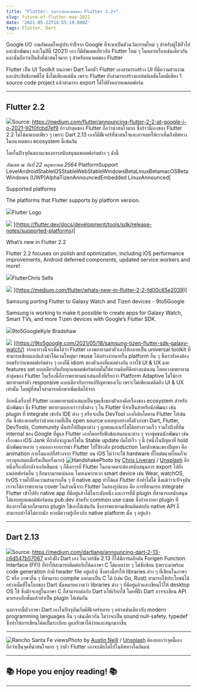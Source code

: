 ```yaml
---
title: "Flutter: วิเคราะห์อนาคตของ Flutter 2.2+"
slug: future-of-flutter-may-2021
date: '2021-05-22T14:55:19.000Z'
tags: Flutter, Dart
---
```


Google I/O งานอัพเดตใหญ่ประจำปีจาก Google ที่จะมาเปิดตัวนวัตกรรมใหม่ ๆ สำหรับผู้ใช้ทั่วไป และนักพัฒนา และในปีนี้ (2021) เอง ก็มีอัพเดตเกี่ยวกับ Flutter ใหม่ ๆ ในหลายเรื่องเช่นเดียวกัน และนั่นถือว่าเป็นสิ่งที่น่าสนใจมาก ๆ สำหรับอนาคตของ Flutter

Flutter เป็น UI Toolkit บนภาษา Dart โดยตัว Flutter เองสามารถสร้าง UI ที่มีความสวยงาม และประสิทธิภาพดีได้ ซึ่งไม่เพียงแค่นั่น เพราะ Flutter ยังสามารถสร้างแอปพลิเคชันโดยมีเพียง 1 source code project แล้วสามารถ export ได้ไปยังหลายแพลตฟอร์ม​

---

## Flutter 2.2
![](__GHOST_URL__/content/images/2021/05/image.png)Source: https://medium.com/flutter/announcing-flutter-2-2-at-google-i-o-2021-92f0fcbd7ef9
ก้าวล่าสุดของ Flutter ถือว่าน่าสนใจมาก ซึ่งก้าวนี้เองของ Flutter 2.2 ไม่ได้มาแบบเพียว ๆ เพราะ Dart 2.13 เองก็มีฟีเจอร์ที่น่าสนใจและอาจเผยให้เราเห็นถึงทิศทางในอนาคตของ ecosystem นี้เช่นกัน

โดยในปัจจุบันสถานะของการสนับสนุนแพลตฟอร์มต่าง ๆ ดังนี้

*อัพเดต ณ วันที่ 22 พฤษภาคม 2564*
PlatformSupport LevelAndroidStableiOSStableWebStableWindowsBetaLinuxBetamacOSBetaWindows (UWP)AlphaTizenAnnouncedEmbedded LinuxAnnounced[

Supported platforms

The platforms that Flutter supports by platform version.

![](https://flutter.dev/images/favicon.png)Flutter Logo

![](https://flutter.dev/images/flutter-logo-sharing.png)
](https://flutter.dev/docs/development/tools/sdk/release-notes/supported-platforms)[

What’s new in Flutter 2.2

Flutter 2.2 focuses on polish and optimization, including iOS performance improvements, Android deferred components, updated service workers and more!

![](https://miro.medium.com/fit/c/152/152/1*sHhtYhaCe2Uc3IU0IgKwIQ.png)FlutterChris Sells

![](https://miro.medium.com/max/1200/0*fS4WbRPwmo_FQgDo)
](https://medium.com/flutter/whats-new-in-flutter-2-2-fd00c65e2039)[

Samsung porting Flutter to Galaxy Watch and Tizen devices - 9to5Google

Samsung is working to make it possible to create apps for Galaxy Watch, Smart TVs, and more Tizen devices with Google’s Flutter SDK.

![](https://9to5google.com/wp-content/themes/9to5-2015/images/favicons/9to5google/icon-192x192.png)9to5GoogleKyle Bradshaw

![](https://i0.wp.com/9to5google.com/wp-content/uploads/sites/4/2021/05/flutter-tizen.png?resize&#x3D;1200%2C628&amp;quality&#x3D;82&amp;strip&#x3D;all&amp;ssl&#x3D;1)
](https://9to5google.com/2021/05/18/samsung-tizen-flutter-sdk-galaxy-watch/)
จากตารางนี้จะเห็นได้ว่า Flutter เองพยายามทำตัวเองให้กลายเป็น universal toolkit ที่สามารถเขียนแอปแล้วนำโค้ดวนใหญ่มา reuse ได้อย่างง่ายดายใน platform อื่น ๆ ซึ่งเรายังคงต้องยอมรับว่าแพลตฟอร์มต่าง ๆ เองก็มี idiom ของตัวเองที่แตกต่างกัน การใช้ UI & UX และ features set แบบเดียวกันกับทุกแพลตฟอร์มย่อมไม่ใช่ความคิดที่ดีอย่างแน่นอน โดยความพยายามล่าสุดของ Flutter ในเรื่องนี้ก็การพยายามนำเสนอสิ่งที่เรียกว่า Platform Adaptive ไม่ใช่การพยายามทำตัว responsive แบบเดียวกับการแก้ปัญหาของเว็บ เพราะไม่เพียงแค่คิดถึง UI & UX เท่านั้น โดยผู้ที่สนใจสามารถศึกษาเพิ่มเติมได้จาก

อีกหนึ่งเรื่องที่ Flutter เองพยายามนำเสนอเป็นจุดแข็งของตัวเองคือเรื่องของ ecosystem สำหรับนักพัฒนา ซึ่ง Flutter พยายามบอกเราว่าสิ่งต่าง ๆ ใน Flutter ที่จำเป็นสำหรับนักพัฒนา เช่น plugin ที่ integrate เข้ากับ IDE ต่าง ๆ หรือจะเป็น DevTool เองก็เติบโตตาม Flutter ไปเช่นกัน ซึ่งต้องยอมรับว่าด้วยความที่เป็น open source แทบทุกอย่างทั้งตัวภาษา Dart, Flutter, DevTools, Community นั่นทำให้ปัญหาต่าง ๆ ถูกพบและแก้ไขได้อย่างรวดเร็ว รวมไปถึงที่ทีม internal ของ Google ที่ดูแล Flutter เองก็คอยรับฟังข้อเสนอแนะต่าง ๆ จากชุมชนนักพัฒนา เช่น เรื่องของ iOS Jank ที่กำลังจะถูกแก้ไขใน Stable update ถัดไปเร็ว ๆ นี้ (หนึ่งในปัญหาที่ hold นักพัฒนาหลาย ๆ คนออกจากการนำ Flutter ไปใช้ระดับ production โดยลักษณะของปัญหา คือ animation ภายในแอปที่สร้างจาก Flutter บน iOS ไม่ว่าจะใช้ hardware ที่ใหม่ขนาดไหนก็จะกระตุกเสมอเมื่อรันเป็นครั้งแรก)
![Handshake](https://images.unsplash.com/photo-1518135714426-c18f5ffb6f4d?crop=entropy&amp;cs=tinysrgb&amp;fit=max&amp;fm=jpg&amp;ixid=MnwxMTc3M3wwfDF8c2VhcmNofDJ8fGFncmVlfGVufDB8fHx8MTYyMTY5NTE5Nw&amp;ixlib=rb-1.2.1&amp;q=80&amp;w=2000)Photo by [Chris Liverani](https://unsplash.com/@chrisliverani?utm_source=ghost&utm_medium=referral&utm_campaign=api-credit) / [Unsplash](https://unsplash.com/?utm_source=ghost&utm_medium=referral&utm_campaign=api-credit)
อีกหนึ่งเรื่องที่กำลังจะเกิดขึ้นแน่ ๆ ก็คือการที่ Flutter ในอนาคตจะต้องสนับสนุนการ export ไปยังแพลตฟอร์มอื่น ๆ อีกมากมายแน่นอน โดยเฉพาะพวก smart device เช่น Wear, watchOS, tvOS รวมไปถึงความสามารถอื่น ๆ ที่ native app ทำได้แต่ Flutter ยังทำไม่ได้ ซึ่งแม้ว่าจะปัจจุบันเราจะได้การพยายาม cover ในส่วนนี้จาก Flutter ในสองรูปแบบ คือ การที่สามารถ integrate Flutter เข้าไปยัง native app ที่มีอยู่แล้วได้ในระดับหนึ่ง และการที่มี plugin ที่สามารถสนับสนุนได้แทบทุกแพลต์ฟอร์มบน pub.dev สำหรับ common use case ซึ่งถ้าหากหา plugin ที่ต้องการไม่เจอก็สามารถ plugin ใช้เองได้เช่นกัน ซึ่งการพยายามเขียนติดต่อกับ native API ก็สามารถทำได้ไม่ยากนัก หากมีความรู้เกี่ยวกับ native platform นั้น ๆ อยู่แล้ว

---

## Dart 2.13
![](__GHOST_URL__/content/images/2021/05/image-1.png)Source: https://medium.com/dartlang/announcing-dart-2-13-c6d547b57067
มาถึงฝั่ง Dart เอง ในเวอร์ชัน 2.13 ก็ได้มีการผลักดัน Forigen Function Interface (FFI) ที่ทำให้สามารถติดต่อกับโค้ดภาษา C ได้แบบง่าย ๆ ไม่ซับซ้อน (เพราะมาพร้อม code generation ถ้ามี header file อยู่แล้ว)​ ซึ่งตรงนี้ทำให้ libraries ต่าง ๆ ที่เขียนในภาษา C หรือ ภาษาอื่น ๆ ที่สามารถ compile ออกมาเป็น C ได้ (เช่น Go, Rust) สามารถใช้ประโยชน์ได้อย่างเต็มที่ในโลกของ Dart นั่นหมายความว่า libraries ต่าง ๆ ที่มีอยู่แล้วและเขียนไว้ให้ desktop OS ใช้ ซึ่งมักจะอยู่ในภาษา C ก็สามารถต่อกับ Dart แให้เรียกใช้ โดยที่ฝั่ง Dart อาจจะเขียน API มาครอบอีกชั้นแล้วทำเป็น plugin ได้เช่นกัน

นอกจากนี้ตัวภาษา Dart เองในปัจจุบันเริ่มมีฟีเจอร์หลาย ๆ อย่างเช่นเดียวกับ modern programming languages อื่น ๆ เช่นเดียวกัน ไม่ว่าจะเป็น sound null-safety, typedef ซึ่งทำให้การเขียนโค้ดเป็นระเบียบ ดูแลรักษาได้ง่ายและสนุกมากขึ้น

---
![Rancho Santa Fe views](https://images.unsplash.com/photo-1499793134087-005f63eebec1?crop=entropy&amp;cs=tinysrgb&amp;fit=max&amp;fm=jpg&amp;ixid=MnwxMTc3M3wwfDF8c2VhcmNofDE2fHxwb2ludGluZ3xlbnwwfHx8fDE2MjE2OTUxMzI&amp;ixlib=rb-1.2.1&amp;q=80&amp;w=2000)Photo by [Austin Neill](https://unsplash.com/@arstyy?utm_source=ghost&utm_medium=referral&utm_campaign=api-credit) / [Unsplash](https://unsplash.com/?utm_source=ghost&utm_medium=referral&utm_campaign=api-credit)
ต้องบอกว่าจุดนี้เองถือว่าเป็นจุดที่น่าสนใจมาก ๆ ว่าตัว Flutter เองจะเติบโตไปในทิศทางใดกันแน่

---

## ******************************************************************************************************************************************📚 Hope you enjoy reading! 📚******************************************************************************************************************************************

---
